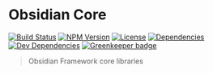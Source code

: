 # Obsidian Core

[![Build Status](https://travis-ci.org/wanadev/obsidian-core.svg?branch=master)](https://travis-ci.org/wanadev/obsidian-core)
[![NPM Version](http://img.shields.io/npm/v/obsidian-core.svg?style=flat)](https://www.npmjs.com/package/obsidian-core)
[![License](http://img.shields.io/npm/l/obsidian-core.svg?style=flat)](https://github.com/wanadev/obsidian-core/blob/master/LICENSE)
[![Dependencies](https://img.shields.io/david/wanadev/obsidian-core.svg?maxAge=2592000)]()
[![Dev Dependencies](https://img.shields.io/david/dev/wanadev/obsidian-core.svg?maxAge=2592000)]()
[![Greenkeeper badge](https://badges.greenkeeper.io/wanadev/obsidian-core.svg)](https://greenkeeper.io/)

> Obsidian Framework core libraries

